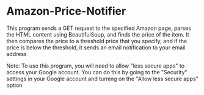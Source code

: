 # Amazon-Price-Notifier

This program sends a GET request to the specified Amazon page, parses the HTML content using BeautifulSoup, and finds the price of the item. It then compares the price to a threshold price that you specify, and if the price is below the threshold, it sends an email notification to your email address

Note: To use this program, you will need to allow "less secure apps" to access your Google account. You can do this by going to the "Security" settings in your Google account and turning on the "Allow less secure apps" option
